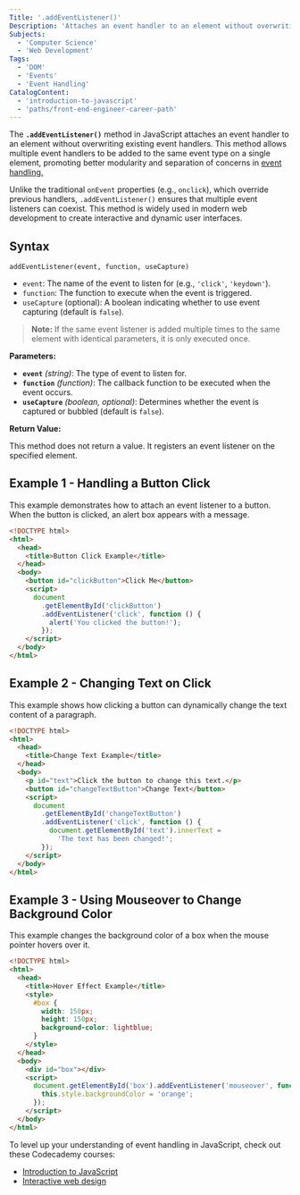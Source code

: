 ```yaml
---
Title: '.addEventListener()'
Description: 'Attaches an event handler to an element without overwriting existing event handlers.'
Subjects:
  - 'Computer Science'
  - 'Web Development'
Tags:
  - 'DOM'
  - 'Events'
  - 'Event Handling'
CatalogContent:
  - 'introduction-to-javascript'
  - 'paths/front-end-engineer-career-path'
---
```


The **`.addEventListener()`** method in JavaScript attaches an event handler to an element without overwriting existing event handlers. This method allows multiple event handlers to be added to the same event type on a single element, promoting better modularity and separation of concerns in [event handling.](https://www.codecademy.com/resources/docs/javascript/event-handling)

Unlike the traditional `onEvent` properties (e.g., `onclick`), which override previous handlers, `.addEventListener()` ensures that multiple event listeners can coexist. This method is widely used in modern web development to create interactive and dynamic user interfaces.

## Syntax

```pseudo
addEventListener(event, function, useCapture)
```

- `event`: The name of the event to listen for (e.g., `'click'`, `'keydown'`).
- `function`: The function to execute when the event is triggered.
- `useCapture` (optional): A boolean indicating whether to use event capturing (default is `false`).

> **Note:** If the same event listener is added multiple times to the same element with identical parameters, it is only executed once.

**Parameters:**

- **`event`** _(string)_: The type of event to listen for.
- **`function`** _(function)_: The callback function to be executed when the event occurs.
- **`useCapture`** _(boolean, optional)_: Determines whether the event is captured or bubbled (default is `false`).

**Return Value:**

This method does not return a value. It registers an event listener on the specified element.

## Example 1 - Handling a Button Click

This example demonstrates how to attach an event listener to a button. When the button is clicked, an alert box appears with a message.

```html
<!DOCTYPE html>
<html>
  <head>
    <title>Button Click Example</title>
  </head>
  <body>
    <button id="clickButton">Click Me</button>
    <script>
      document
        .getElementById('clickButton')
        .addEventListener('click', function () {
          alert('You clicked the button!');
        });
    </script>
  </body>
</html>
```

## Example 2 - Changing Text on Click

This example shows how clicking a button can dynamically change the text content of a paragraph.

```html
<!DOCTYPE html>
<html>
  <head>
    <title>Change Text Example</title>
  </head>
  <body>
    <p id="text">Click the button to change this text.</p>
    <button id="changeTextButton">Change Text</button>
    <script>
      document
        .getElementById('changeTextButton')
        .addEventListener('click', function () {
          document.getElementById('text').innerText =
            'The text has been changed!';
        });
    </script>
  </body>
</html>
```

## Example 3 - Using Mouseover to Change Background Color

This example changes the background color of a box when the mouse pointer hovers over it.

```html
<!DOCTYPE html>
<html>
  <head>
    <title>Hover Effect Example</title>
    <style>
      #box {
        width: 150px;
        height: 150px;
        background-color: lightblue;
      }
    </style>
  </head>
  <body>
    <div id="box"></div>
    <script>
      document.getElementById('box').addEventListener('mouseover', function () {
        this.style.backgroundColor = 'orange';
      });
    </script>
  </body>
</html>
```

To level up your understanding of event handling in JavaScript, check out these Codecademy courses:

- [Introduction to JavaScript](https://www.codecademy.com/learn/introduction-to-javascript)
- [Interactive web design](https://www.codecademy.com/learn/interactive-web-design)
